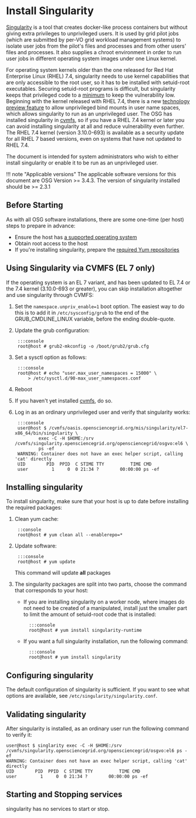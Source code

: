 
# Install Singularity

[Singularity](http://singularity.lbl.gov) is a tool that creates
docker-like process containers but without giving extra privileges to
unprivileged users.  It is used by grid pilot jobs (which are
submitted by per-VO grid workload management systems) to isolate user
jobs from the pilot's files and processes and from other users' files
and processes.  It also supplies a chroot environment in order to run
user jobs in different operating system images under one Linux kernel.

For operating system kernels older than the one released for
Red Hat Enterprise Linux (RHEL) 7.4,
singularity needs to use kernel capabilities that are only accessible
to the root user, so it has to be installed with setuid-root
executables.  Securing setuid-root programs is difficult, but singularity
keeps that privileged code to a
[minimum](http://singularity.lbl.gov/docs-security) to keep the
vulnerability low.  Beginning with the kernel released with RHEL 7.4,
there is a new
[technology preview feature](https://access.redhat.com/documentation/en-US/Red_Hat_Enterprise_Linux/7/html-single/7.4_Release_Notes/index.html#technology_previews_kernel)
to allow unprivileged bind mounts in user name spaces, which allows
singularity to run as an unprivileged user.  The OSG has installed
singularity in [cvmfs](install-cvmfs), so if you have a RHEL 7.4 kernel
or later you
can avoid installing singularity at all and reduce vulnerability even
further.  The RHEL 7.4 kernel (version 3.10.0-693) is available as a
security update for all RHEL 7 based versions, even on systems that
have not updated to RHEL 7.4.

The document is intended for system administrators who wish to either
install singularity or enable it to be run as an unprivileged user.

!!! note "Applicable versions"
    The applicable software versions for this document are OSG Version >= 3.4.3.
    The version of singularity installed should be >= 2.3.1


Before Starting
---------------

As with all OSG software installations, there are some one-time (per host) steps to prepare in advance:

- Ensure the host has [a supported operating system](../release/supported_platforms)
- Obtain root access to the host
- If you're installing singularity, prepare the [required Yum repositories](../common/yum)

## Using Singularity via CVMFS (EL 7 only)

If the operating system is an EL 7 variant, and has been updated to EL
7.4 or the 7.4 kernel (3.10.0-693 or greater), you can skip
installation altogether and use singularity through CVMFS:

1. Set the `namespace.unpriv_enable=1` boot option.  The easiest way
    to do this is to add it in `/etc/sysconfig/grub` to the end of the
    GRUB_CMDLINE_LINUX variable, before the ending double-quote.
2. Update the grub configuration:

        :::console
        root@host # grub2-mkconfig -o /boot/grub2/grub.cfg

3. Set a sysctl option as follows:

        :::console
        root@host # echo "user.max_user_namespaces = 15000" \
            > /etc/sysctl.d/90-max_user_namespaces.conf

4. Reboot
5. If you haven't yet installed [cvmfs](install-cvmfs), do so.
6. Log in as an ordinary unprivileged user and verify that singularity
    works:

        :::console
        user@host $ /cvmfs/oasis.opensciencegrid.org/mis/singularity/el7-x86_64/bin/singularity \
                exec -C -H $HOME:/srv /cvmfs/singularity.opensciencegrid.org/opensciencegrid/osgvo:el6 \
                ps -ef
        WARNING: Container does not have an exec helper script, calling 'cat' directly
        UID        PID  PPID  C STIME TTY          TIME CMD
        user         1     0  0 21:34 ?        00:00:00 ps -ef

## Installing singularity

To install singularity, make sure that your host is up to date before installing the required packages:

1. Clean yum cache:

        ::console
        root@host # yum clean all --enablerepo=*

2. Update software:

        :::console
        root@host # yum update
    This command will update **all** packages

3. The singularity packages are split into two parts, choose the command that corresponds to your host:
    - If you are installing singularity on a worker node, where images do not need to be created of a manipulated, install just the smaller part to limit the amount of setuid-root code that is installed:

            :::console
            root@host # yum install singularity-runtime

    - If you want a full singularity installation, run the following command:

            :::console
            root@host # yum install singularity

## Configuring singularity

The default configuration of singularity is sufficient.  If you want
to see what options are available, see `/etc/singularity/singularity.conf`.

## Validating singularity

After singularity is installed, as an ordinary user run the following
command to verify it:

```console
user@host $ singlarity exec -C -H $HOME:/srv /cvmfs/singularity.opensciencegrid.org/opensciencegrid/osgvo:el6 ps -ef
WARNING: Container does not have an exec helper script, calling 'cat' directly
UID        PID  PPID  C STIME TTY          TIME CMD
user         1     0  0 21:34 ?        00:00:00 ps -ef
```

## Starting and Stopping services

singularity has no services to start or stop.
